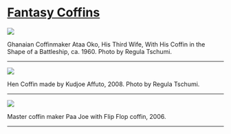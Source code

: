 # [Fantasy Coffins](http://artsmia.github.io/griot/#/stories/328)

![](http://cdn.dx.artsmia.org/thumbs/tn_2013_TDXAfrica_063_01.jpg)

<p>Ghanaian Coffinmaker Ataa Oko, His Third Wife, With His Coffin in the Shape of a Battleship, ca. 1960. Photo by Regula Tschumi.</p>

---

![](http://cdn.dx.artsmia.org/thumbs/tn_2013_TDXAfrica_065_01.jpg)

<p>Hen Coffin made by Kudjoe Affuto, 2008. Photo by Regula Tschumi.</p>

---

![](http://cdn.dx.artsmia.org/thumbs/tn_2013_TDXAfrica_072_01.jpg)

<p>Master coffin maker Paa Joe with Flip Flop coffin, 2006.</p>

---
